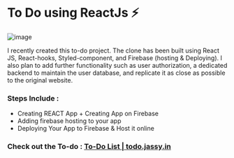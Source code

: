 # To Do using ReactJs ⚡

![image](https://user-images.githubusercontent.com/56159302/192937935-509a3358-d007-40fd-8e8e-171792345c60.png)


I recently created this to-do project.  The clone has been built using React JS, React-hooks, Styled-component, and Firebase (hosting & Deploying). I also plan to add further functionality such as user authorization, a dedicated backend to maintain the user database, and replicate it as close as possible to the original website.


### Steps Include : 

- Creating REACT App + Creating App on Firebase
- Adding firebase hosting to your app
- Deploying Your App to Firebase & Host it online

### Check out the  To-do : [ To-Do List  |  todo.jassy.in ](https://todo.jassy.in)

###
